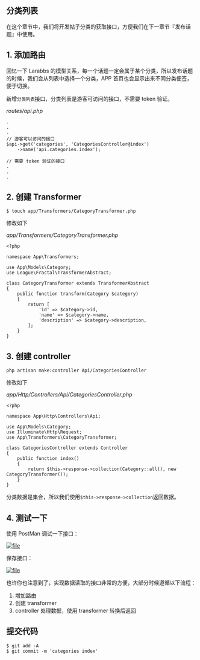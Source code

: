 ## 分类列表

在这个章节中，我们将开发帖子分类的获取接口，方便我们在下一章节『发布话题』中使用。

## 1. 添加路由

回忆一下 Larabbs 的模型关系，每一个话题一定会属于某个分类，所以发布话题的时候，我们会从列表中选择一个分类，APP 首页也会显示出来不同分类便签，便于切换。

新增`分类列表`接口，分类列表是游客可访问的接口，不需要 token 验证。

_routes/api.php_

```
.
.
.
// 游客可以访问的接口
$api->get('categories', 'CategoriesController@index')
    ->name('api.categories.index');

// 需要 token 验证的接口
.
.
.
```

## 2. 创建 Transformer

```
$ touch app/Transformers/CategoryTransformer.php
```

修改如下

_app/Transformers/CategoryTransformer.php_

```
<?php

namespace App\Transformers;

use App\Models\Category;
use League\Fractal\TransformerAbstract;

class CategoryTransformer extends TransformerAbstract
{
    public function transform(Category $category)
    {
        return [
            'id' => $category->id,
            'name' => $category->name,
            'description' => $category->description,
        ];
    }
}
```

## 3. 创建 controller

```
php artisan make:controller Api/CategoriesController
```

修改如下

_app/Http/Controllers/Api/CategoriesController.php_

```
<?php

namespace App\Http\Controllers\Api;

use App\Models\Category;
use Illuminate\Http\Request;
use App\Transformers\CategoryTransformer;

class CategoriesController extends Controller
{
    public function index()
    {
        return $this->response->collection(Category::all(), new CategoryTransformer());
    }
}
```

分类数据是集合，所以我们使用`$this->response->collection`返回数据。

## 4. 测试一下

使用 PostMan 调试一下接口：

[![](https://iocaffcdn.phphub.org/uploads/images/201801/22/3995/Hww1mqfZL5.png "file")](https://iocaffcdn.phphub.org/uploads/images/201801/22/3995/Hww1mqfZL5.png)

保存接口：

[![](https://iocaffcdn.phphub.org/uploads/images/201801/22/3995/wQTEGCEPMY.png "file")](https://iocaffcdn.phphub.org/uploads/images/201801/22/3995/wQTEGCEPMY.png)

也许你也注意到了，实现数据读取的接口非常的方便，大部分时候遵循以下流程：

1. 增加路由
2. 创建 transformer
3. controller 处理数据，使用 transformer 转换后返回

## 提交代码

```
$ git add -A
$ git commit -m 'categories index'
```



